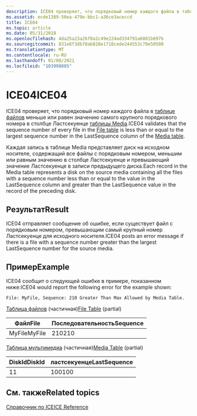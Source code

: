 ```yaml
---
description: ICE04 проверяет, что порядковый номер каждого файла в таблице файлов меньше или равен значению самого крупного порядкового номера в столбце Ластсекуенце таблицы Media.
ms.assetid: ecde1389-50ea-479e-bbc1-a36ce3aceccd
title: ICE04
ms.topic: article
ms.date: 05/31/2018
ms.openlocfilehash: 4da25a23a26f8a2c49e224ad334791a6081b697b
ms.sourcegitcommit: 831e8f3db78ab820e1710cede244553c70e50500
ms.translationtype: MT
ms.contentlocale: ru-RU
ms.lasthandoff: 01/08/2021
ms.locfileid: "103998805"
---
```

# <a name="ice04"></a><span data-ttu-id="0124a-103">ICE04</span><span class="sxs-lookup"><span data-stu-id="0124a-103">ICE04</span></span>

<span data-ttu-id="0124a-104">ICE04 проверяет, что порядковый номер каждого файла в [таблице файлов](file-table.md) меньше или равен значению самого крупного порядкового номера в столбце Ластсекуенце [таблицы Media](media-table.md).</span><span class="sxs-lookup"><span data-stu-id="0124a-104">ICE04 validates that the sequence number of every file in the [File table](file-table.md) is less than or equal to the largest sequence number in the LastSequence column of the [Media table](media-table.md).</span></span>

<span data-ttu-id="0124a-105">Каждая запись в таблице Media представляет диск на исходном носителе, содержащий все файлы с порядковым номером, меньшим или равным значению в столбце Ластсекуенце и превышающий значение Ластсекуенце в записи предыдущего диска.</span><span class="sxs-lookup"><span data-stu-id="0124a-105">Each record in the Media table represents a disk on the source media containing all the files with a sequence number less than or equal to the value in the LastSequence column and greater than the LastSequence value in the record of the preceding disk.</span></span>

## <a name="result"></a><span data-ttu-id="0124a-106">Результат</span><span class="sxs-lookup"><span data-stu-id="0124a-106">Result</span></span>

<span data-ttu-id="0124a-107">ICE04 отправляет сообщение об ошибке, если существует файл с порядковым номером, превышающим самый крупный номер Ластсекуенце для исходного носителя.</span><span class="sxs-lookup"><span data-stu-id="0124a-107">ICE04 posts an error message if there is a file with a sequence number greater than the largest LastSequence number for the source media.</span></span>

## <a name="example"></a><span data-ttu-id="0124a-108">Пример</span><span class="sxs-lookup"><span data-stu-id="0124a-108">Example</span></span>

<span data-ttu-id="0124a-109">ICE04 сообщит о следующей ошибке в примере, показанном ниже:</span><span class="sxs-lookup"><span data-stu-id="0124a-109">ICE04 would report the following error for the example shown:</span></span>

``` syntax
File: MyFile, Sequence: 210 Greater Than Max Allowed by Media Table.
```

<span data-ttu-id="0124a-110">[Таблица файлов](file-table.md) (частичная)</span><span class="sxs-lookup"><span data-stu-id="0124a-110">[File Table](file-table.md) (partial)</span></span>



| <span data-ttu-id="0124a-111">Файл</span><span class="sxs-lookup"><span data-stu-id="0124a-111">File</span></span>   | <span data-ttu-id="0124a-112">Последовательность</span><span class="sxs-lookup"><span data-stu-id="0124a-112">Sequence</span></span> |
|--------|----------|
| <span data-ttu-id="0124a-113">MyFile</span><span class="sxs-lookup"><span data-stu-id="0124a-113">MyFile</span></span> | <span data-ttu-id="0124a-114">210</span><span class="sxs-lookup"><span data-stu-id="0124a-114">210</span></span>      |



 

<span data-ttu-id="0124a-115">[Таблица мультимедиа](media-table.md) (частичная)</span><span class="sxs-lookup"><span data-stu-id="0124a-115">[Media Table](media-table.md) (partial)</span></span>



| <span data-ttu-id="0124a-116">DiskId</span><span class="sxs-lookup"><span data-stu-id="0124a-116">DiskId</span></span> | <span data-ttu-id="0124a-117">ластсекуенце</span><span class="sxs-lookup"><span data-stu-id="0124a-117">LastSequence</span></span> |
|--------|--------------|
| <span data-ttu-id="0124a-118">1</span><span class="sxs-lookup"><span data-stu-id="0124a-118">1</span></span>      | <span data-ttu-id="0124a-119">100</span><span class="sxs-lookup"><span data-stu-id="0124a-119">100</span></span>          |



 

## <a name="related-topics"></a><span data-ttu-id="0124a-120">См. также</span><span class="sxs-lookup"><span data-stu-id="0124a-120">Related topics</span></span>

<dl> <dt>

[<span data-ttu-id="0124a-121">Справочник по ICE</span><span class="sxs-lookup"><span data-stu-id="0124a-121">ICE Reference</span></span>](ice-reference.md)
</dt> </dl>

 

 



